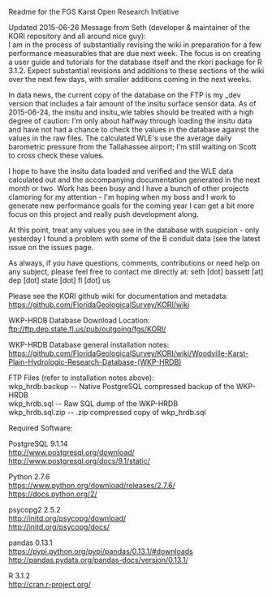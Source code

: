 Readme for the FGS Karst Open Research Initiative  

Updated 2015-06-26 Message from Seth (developer & maintainer of the KORI repository and all around nice guy):  
I am in the process of substantially revising the wiki in preparation for a few performance measurables that are due next week. The focus is on creating a user guide and tutorials for the database itself and the rkori package for R 3.1.2. Expect substantial revisions and additions to these sections of the wiki over the next few days, with smaller additions coming in the next weeks.

In data news, the current copy of the database on the FTP is my _dev version that includes a fair amount of the insitu surface sensor data. As of 2015-06-24, the insitu and insitu_wle tables should be treated with a high degree of caution: I'm only about halfway through loading the insitu data and have not had a chance to check the values in the database against the values in the raw files. The calculated WLE's use the average daily barometric pressure from the Tallahassee airport; I'm still waiting on Scott to cross check these values.

I hope to have the insitu data loaded and verified and the WLE data calculated out and the accompanying documentation generated in the next month or two. Work has been busy and I have a bunch of other projects clamoring for my attention - I'm hoping when my boss and I work to generate new performance goals for the coming year I can get a bit more focus on this project and really push development along.

At this point, treat any values you see in the database with suspicion - only yesterday I found a problem with some of the B conduit data (see the latest issue on the issues page. 

As always, if you have questions, comments, contributions or need help on any subject, please feel free to contact me directly at:
seth [dot] bassett [at] dep [dot] state [dot] fl [dot] us


Please see the KORI github wiki for documentation and metadata:  
    https://github.com/FloridaGeologicalSurvey/KORI/wiki  
  
WKP-HRDB Database Download Location:  
    ftp://ftp.dep.state.fl.us/pub/outgoing/fgs/KORI/  

WKP-HRDB Database general installation notes:  
    https://github.com/FloridaGeologicalSurvey/KORI/wiki/Woodville-Karst-Plain-Hydrologic-Research-Database-(WKP-HRDB)
    

FTP Files (refer to installation notes above):  
    wkp_hrdb.backup  -- Native PostgreSQL compressed backup of the WKP-HRDB  
    wkp_hrdb.sql -- Raw SQL dump of the WKP-HRDB  
    wkp_hrdb.sql.zip -- .zip compressed copy of wkp_hrdb.sql  
  
Required Software:  
  
PostgreSQL 9.1.14  
    http://www.postgresql.org/download/  
    http://www.postgresql.org/docs/9.1/static/  
  
Python 2.7.6  
    https://www.python.org/download/releases/2.7.6/  
    https://docs.python.org/2/  
  
psycopg2 2.5.2  
    http://initd.org/psycopg/download/  
    http://initd.org/psycopg/docs/  
  
pandas 0.13.1  
    https://pypi.python.org/pypi/pandas/0.13.1/#downloads  
    http://pandas.pydata.org/pandas-docs/version/0.13.1/  
  
R 3.1.2  
    http://cran.r-project.org/


